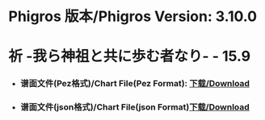 
# Phigros 版本/Phigros Version:  3.10.0

# __祈 -我ら神祖と共に歩む者なり- - 15.9__

- ### __谱面文件(Pez格式)/Chart File(Pez Format):  [下载/Download](https://github.com/Po6647A/PAR/releases/download/3.10.0/0)__

- ### __谱面文件(json格式)/Chart File(json Format)[下载/Download](https://github.com/Po6647A/PAR/releases/download/3.10.0/631.json)__

